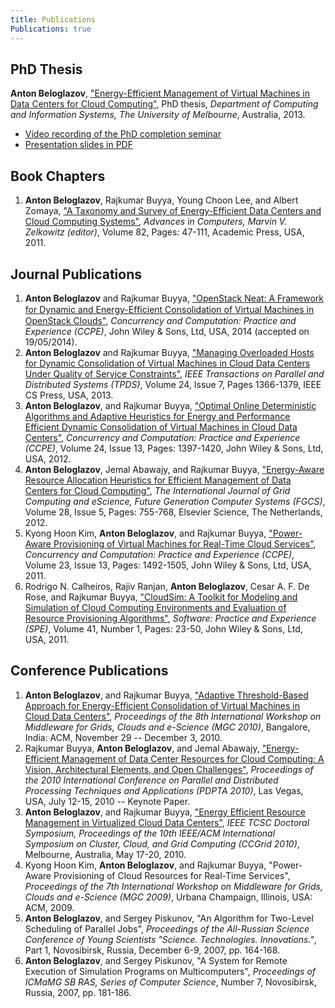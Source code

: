 ```yaml
---
title: Publications
Publications: true
---
```


## PhD Thesis

**Anton Beloglazov**, ["Energy-Efficient Management of Virtual Machines in Data
Centers for Cloud Computing"](/thesis.pdf "Energy-Efficient Management of
Virtual Machines in Data Centers for Cloud Computing"), PhD thesis, _Department
of Computing and Information Systems, The University of Melbourne_, Australia,
2013.

* [Video recording of the PhD completion
  seminar](https://www.youtube.com/watch?v=pPQ-tuKoSss)
* [Presentation slides in PDF](/thesis-slides.pdf)


## Book Chapters

1. **Anton Beloglazov**, Rajkumar Buyya, Young Choon Lee, and Albert Zomaya, ["A
   Taxonomy and Survey of Energy-Efficient Data Centers and Cloud Computing
   Systems"](/papers/2011-advances-in-computers-taxonomy.pdf "A Taxonomy and
   Survey of Energy-Efficient Data Centers and Cloud Computing Systems"),
   _Advances in Computers, Marvin V. Zelkowitz (editor)_, Volume 82, Pages:
   47-111, Academic Press, USA, 2011.


## Journal Publications

1. **Anton Beloglazov** and Rajkumar Buyya, ["OpenStack Neat: A Framework for
   Dynamic and Energy-Efﬁcient Consolidation of Virtual Machines in OpenStack
   Clouds"](/papers/2014-ccpe-openstack-neat.pdf "OpenStack Neat: A Framework
   for Dynamic and Energy-Efﬁcient Consolidation of Virtual Machines in
   OpenStack Clouds"), _Concurrency and Computation: Practice and Experience
   (CCPE)_, John Wiley & Sons, Ltd, USA, 2014 (accepted on 19/05/2014).
1. **Anton Beloglazov** and Rajkumar Buyya, ["Managing Overloaded Hosts for
   Dynamic Consolidation of Virtual Machines in Cloud Data Centers Under Quality
   of Service Constraints"](/papers/2013-tpds-managing-overloaded-hosts.pdf
   "Managing Overloaded Hosts for Dynamic Consolidation of Virtual Machines in
   Cloud Data Centers Under Quality of Service Constraints"), _IEEE Transactions
   on Parallel and Distributed Systems (TPDS)_, Volume 24, Issue 7, Pages
   1366-1379, IEEE CS Press, USA, 2013.
1. **Anton Beloglazov**, and Rajkumar Buyya, ["Optimal Online Deterministic
   Algorithms and Adaptive Heuristics for Energy and Performance Efficient
   Dynamic Consolidation of Virtual Machines in Cloud Data
   Centers"](/papers/2012-ccpe-vm-consolidation-algorithms.pdf "Optimal Online
   Deterministic Algorithms and Adaptive Heuristics for Energy and Performance
   Efficient Dynamic Consolidation of Virtual Machines in Cloud Data Centers"),
   _Concurrency and Computation: Practice and Experience (CCPE)_, Volume 24,
   Issue 13, Pages: 1397-1420, John Wiley & Sons, Ltd, USA, 2012.
1. **Anton Beloglazov**, Jemal Abawajy, and Rajkumar Buyya, ["Energy-Aware
   Resource Allocation Heuristics for Efficient Management of Data Centers for
   Cloud Computing"](/papers/2012-fgcs-vm-consolidation-heuristics.pdf
   "Energy-Aware Resource Allocation Heuristics for Efficient Management of Data
   Centers for Cloud Computing"), _The International Journal of Grid Computing
   and eScience, Future Generation Computer Systems (FGCS)_, Volume 28, Issue 5,
   Pages: 755-768, Elsevier Science, The Netherlands, 2012.
1. Kyong Hoon Kim, **Anton Beloglazov**, and Rajkumar Buyya, ["Power-Aware
   Provisioning of Virtual Machines for Real-Time Cloud
   Services"](/papers/2011-ccpe-vm-provisioning-for-real-time-services.pdf
   "Power-Aware Provisioning of Virtual Machines for Real-Time Cloud Services"),
   _Concurrency and Computation: Practice and Experience (CCPE)_, Volume 23,
   Issue 13, Pages: 1492-1505, John Wiley & Sons, Ltd, USA, 2011.
1. Rodrigo N. Calheiros, Rajiv Ranjan, **Anton Beloglazov**, Cesar A. F. De
   Rose, and Rajkumar Buyya, ["CloudSim: A Toolkit for Modeling and Simulation
   of Cloud Computing Environments and Evaluation of Resource Provisioning
   Algorithms"](/papers/2011-spe-cloudsim.pdf "CloudSim: A Toolkit for Modeling
   and Simulation of Cloud Computing Environments and Evaluation of Resource
   Provisioning Algorithms"), _Software: Practice and Experience (SPE)_, Volume
   41, Number 1, Pages: 23-50, John Wiley & Sons, Ltd, USA, 2011.


## Conference Publications

1. **Anton Beloglazov**, and Rajkumar Buyya, ["Adaptive Threshold-Based Approach
   for Energy-Efficient Consolidation of Virtual Machines in Cloud Data
   Centers"](/papers/2010-adaptive-threshold-mgc.pdf "Adaptive Threshold-Based
   Approach for Energy-Efficient Consolidation of Virtual Machines in Cloud Data
   Centers"), _Proceedings of the 8th International Workshop on Middleware for
   Grids, Clouds and e-Science (MGC 2010)_, Bangalore, India: ACM, November 29 --
   December 3, 2010.
1. Rajkumar Buyya, **Anton Beloglazov**, and Jemal Abawajy, ["Energy-Efficient
   Management of Data Center Resources for Cloud Computing: A Vision,
   Architectural Elements, and Open
   Challenges"](/papers/2010-energy-efficient-pdpta.pdf "Energy-Efficient
   Management of Data Center Resources for Cloud Computing: A Vision,
   Architectural Elements, and Open Challenges"), _Proceedings of the 2010
   International Conference on Parallel and Distributed Processing Techniques
   and Applications (PDPTA 2010)_, Las Vegas, USA, July 12-15, 2010 -- Keynote
   Paper.
1. **Anton Beloglazov**, and Rajkumar Buyya, ["Energy Efficient Resource
   Management in Virtualized Cloud Data
   Centers"](/papers/2010-ccgrid-vm-consolidation.pdf "Energy Efficient Resource
   Management in Virtualized Cloud Data Centers"), _IEEE TCSC Doctoral
   Symposium, Proceedings of the 10th IEEE/ACM International Symposium on
   Cluster, Cloud, and Grid Computing (CCGrid 2010)_, Melbourne, Australia, May
   17-20, 2010.
1. Kyong Hoon Kim, **Anton Beloglazov**, and Rajkumar Buyya, "Power-Aware
   Provisioning of Cloud Resources for Real-Time Services", _Proceedings of the
   7th International Workshop on Middleware for Grids, Clouds and e-Science (MGC
   2009)_, Urbana Champaign, Illinois, USA: ACM, 2009.
1. **Anton Beloglazov**, and Sergey Piskunov, "An Algorithm for Two-Level
   Scheduling of Parallel Jobs", _Proceedings of the All-Russian Science
   Conference of Young Scientists "Science. Technologies. Innovations."_, Part
   1, Novosibirsk, Russia, December 6-9, 2007, pp. 164-168.
1. **Anton Beloglazov**, and Sergey Piskunov, "A System for Remote Execution of
   Simulation Programs on Multicomputers", _Proceedings of ICMaMG SB RAS, Series
   of Computer Science_, Number 7, Novosibirsk, Russia, 2007, pp. 181-186.
